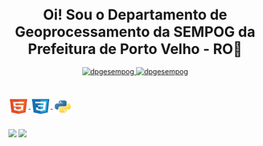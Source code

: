 <h1 align="center"> Oi! Sou o Departamento de Geoprocessamento da SEMPOG da 
  Prefeitura de Porto Velho - RO👋</h1>

<div>
  <a href="https://github.com/dpgesempog">
  <p align="center">
  <img height="180em" src="https://github-readme-stats.vercel.app/api?username=dpgesempog&theme=rose_pine&show_icons=true" alt="dpgesempog" width="410">
  <img height="180em" src="https://github-readme-stats.vercel.app/api/top-langs/?username=dpgesempog&layout=compact&langs_count=7&theme=rose_pine"" alt="dpgesempog" width="410">   
   </p>
</div> 
 
  ##

<div style="display: inline_block"><br>
  <img align="center" alt="Dgeo-HTML" height="30" width="40" src="https://raw.githubusercontent.com/devicons/devicon/master/icons/html5/html5-original.svg">
  <img align="center" alt="Dgeo-CSS" height="30" width="40" src="https://raw.githubusercontent.com/devicons/devicon/master/icons/css3/css3-original.svg">
  <img align="center" alt="Dgeo-Python" height="30" width="40" src="https://raw.githubusercontent.com/devicons/devicon/master/icons/python/python-original.svg">  
</div> 

 ##

  <div> 
  <a href="https://sempog.portovelho.ro.gov.br/" target="_blank"><img src="https://img.shields.io/badge/website-000000?style=for-the-badge&logo=About.me&logoColor=white"></a>
  <a href = "mailto:dpge.sempog@portovelho.ro.gov.br"><img src="https://img.shields.io/badge/-Gmail-%23333?style=for-the-badge&logo=gmail&logoColor=white" target="_blank"></a>
  </div>
